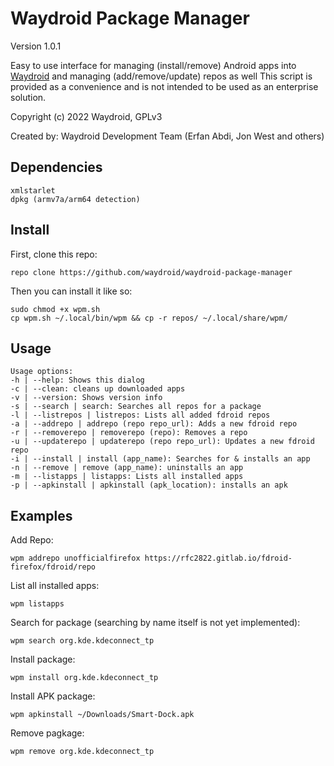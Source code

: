 # Waydroid Package Manager
Version 1.0.1

Easy to use interface for managing (install/remove) Android apps into [Waydroid](https://waydro.id) and managing (add/remove/update) repos as well
This script is provided as a convenience and is not intended to be used as an enterprise solution.

Copyright (c) 2022 Waydroid, GPLv3

Created by: Waydroid Development Team (Erfan Abdi, Jon West and others)


## Dependencies

    xmlstarlet
    dpkg (armv7a/arm64 detection)

## Install

First, clone this repo:

    repo clone https://github.com/waydroid/waydroid-package-manager

Then you can install it like so:

    sudo chmod +x wpm.sh
    cp wpm.sh ~/.local/bin/wpm && cp -r repos/ ~/.local/share/wpm/

## Usage

    Usage options:
    -h | --help: Shows this dialog
    -c | --clean: cleans up downloaded apps
    -v | --version: Shows version info
    -s | --search | search: Searches all repos for a package
    -l | --listrepos | listrepos: Lists all added fdroid repos
    -a | --addrepo | addrepo (repo repo_url): Adds a new fdroid repo
    -r | --removerepo | removerepo (repo): Removes a repo
    -u | --updaterepo | updaterepo (repo repo_url): Updates a new fdroid repo
    -i | --install | install (app_name): Searches for & installs an app
    -n | --remove | remove (app_name): uninstalls an app
    -m | --listapps | listapps: Lists all installed apps
    -p | --apkinstall | apkinstall (apk_location): installs an apk

## Examples

Add Repo:

    wpm addrepo unofficialfirefox https://rfc2822.gitlab.io/fdroid-firefox/fdroid/repo

List all installed apps:

    wpm listapps

Search for package (searching by name itself is not yet implemented):

    wpm search org.kde.kdeconnect_tp

Install package:

    wpm install org.kde.kdeconnect_tp

Install APK package:

    wpm apkinstall ~/Downloads/Smart-Dock.apk

Remove pagkage:

    wpm remove org.kde.kdeconnect_tp